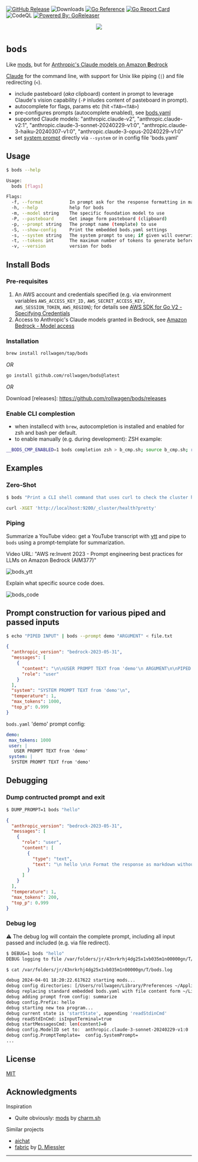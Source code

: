 
[![GitHub Release](https://img.shields.io/github/release/rollwagen/bods.svg)](https://github.com/rollwagen/bods/releases)
![Downloads](https://img.shields.io/github/downloads/rollwagen/bods/total)
[![Go Reference](https://pkg.go.dev/badge/github.com/rollwagen/bods.svg)](https://pkg.go.dev/github.com/rollwagen/bods)
[![Go Report Card](https://goreportcard.com/badge/github.com/rollwagen/bods)](https://goreportcard.com/report/github.com/rollwagen/bods)
![CodeQL](https://github.com/rollwagen/bods/workflows/CodeQL/badge.svg)
[![Powered By: GoReleaser](https://img.shields.io/badge/powered%20by-goreleaser-green.svg?style=flat-square)](https://github.com/goreleaser)

<div align="center">
<img src="https://github.com/rollwagen/bods/assets/7364201/2c1d4116-6457-41ab-856b-254e6aa6d661"/>
</div>

# `bods`

Like [mods](https://github.com/charmbracelet/mods), but for [Anthropic's Claude
models on Amazon **B**edrock](https://aws.amazon.com/bedrock/claude/)

[Claude](https://www.anthropic.com/claude) for the command line, with support
for Unix like piping (`|`) and file redirecting (`<`).

- include pasteboard (_aka_ clipboard) content in prompt to leverage Claude's vision capability (`-P` inludes content of pasteboard in prompt).
- autocomplete for flags, params etc (hit `<TAB><TAB>`)
- pre-configures prompts (autocomplete enabled), see [bods.yaml](https://github.com/rollwagen/bods/blob/main/bods.yaml)
- supported Claude models: "anthropic.claude-v2", "anthropic.claude-v2:1", "anthropic.claude-3-sonnet-20240229-v1:0", "anthropic.claude-3-haiku-20240307-v1:0", "anthropic.claude-3-opus-20240229-v1:0"
- set [system prompt](https://docs.anthropic.com/claude/docs/system-prompts) directly via `--system` or in config file 'bods.yaml'

## Usage

```sh
$ bods --help

Usage:
  bods [flags]

Flags:
  -f, --format          In prompt ask for the response formatting in markdown unless disabled. (default true)
  -h, --help            help for bods
  -m, --model string    The specific foundation model to use
  -P, --pasteboard      Get image form pasteboard (clipboard)
  -p, --prompt string   The prompt name (template) to use
  -S, --show-config     Print the embedded bods.yaml settings
  -s, --system string   The system prompt to use; if given will overwrite template system prompt
  -t, --tokens int      The maximum number of tokens to generate before stopping
  -v, --version         version for bods
```

## Install Bods

### Pre-requisites

1. An AWS account and credentials specified (e.g. via environment variables `AWS_ACCESS_KEY_ID,` `AWS_SECRET_ACCESS_KEY,` `AWS_SESSION_TOKEN`, `AWS_REGION`); for details see [AWS SDK for Go V2 - Specifying Credentials](https://aws.github.io/aws-sdk-go-v2/docs/configuring-sdk/#specifying-credentials)
2. Access to Anthropic's Claude models granted in Bedrock, see [Amazon Bedrock - Model access](https://docs.aws.amazon.com/bedrock/latest/userguide/model-access.html)

### Installation

```sh
brew install rollwagen/tap/bods
```
_OR_

```sh
go install github.com/rollwagen/bods@latest
```

_OR_

Download
[releases]: https://github.com/rollwagen/bods/releases

### Enable CLI complestion

* when installecd with `brew`, autocompletion is installed and enabled for zsh and bash per default.
* to enable manually (e.g. during development):
ZSH example:

```sh
__BODS_CMP_ENABLED=1 bods completion zsh > b_cmp.sh; source b_cmp.sh; rm b_cmp.sh
```

## Examples

### Zero-Shot

```sh
$ bods "Print a CLI shell command that uses curl to check the cluster health of an OpenSearch endpoint listening on port 9200"

curl -XGET 'http://localhost:9200/_cluster/health?pretty'

```

### Piping

Summarize a YouTube video: get a YouTube transcript with [ytt](https://github.com/rollwagen/hacks/tree/main/youtube-transcript) and pipe to `bods` using a prompt-template for summarization.

Video URL: "AWS re:Invent 2023 - Prompt engineering best practices for LLMs on Amazon Bedrock (AIM377)"

![bods_ytt](https://github.com/rollwagen/bods/assets/7364201/cff9bb2e-aee0-4119-ac55-96eddd1d85dc)


Explain what specific source code does.

![bods_code](https://github.com/rollwagen/bods/assets/7364201/5ffb3de5-372f-44fa-982a-f211136fa581)


## Prompt construction for various piped and passed inputs

```sh
$ echo "PIPED INPUT" | bods --prompt demo "ARGUMENT" < file.txt
```

```json
{
  "anthropic_version": "bedrock-2023-05-31",
  "messages": [
    {
      "content": "\n\nUSER PROMPT TEXT from 'demo'\n ARGUMENT\n\nPIPED INPUT\nFILE CONTENT\n\n\n Format the response as markdown without enclosing backticks.\n\n",
      "role": "user"
    }
  ],
  "system": "SYSTEM PROMPT TEXT from 'demo'\n",
  "temperature": 1,
  "max_tokens": 1000,
  "top_p": 0.999
}
```

`bods.yaml` 'demo' prompt config:

```yaml
demo:
 max_tokens: 1000
 user: |
   USER PROMPT TEXT from 'demo'
 system: |
  SYSTEM PROMPT TEXT from 'demo'
```

## Debugging

### Dump contructed prompt and exit

```sh
$ DUMP_PROMPT=1 bods "hello"
```

```json
{
  "anthropic_version": "bedrock-2023-05-31",
  "messages": [
    {
      "role": "user",
      "content": [
        {
          "type": "text",
          "text": "\n hello \n\n Format the response as markdown without enclosing backticks.\n"
        }
      ]
    }
  ],
  "temperature": 1,
  "max_tokens": 200,
  "top_p": 0.999
}
```

### Debug log

⚠️  The debug log will contain the complete prompt, including all input passed and included (e.g. via file redirect).

```sh
$ DEBUG=1 bods "hello"
DEBUG logging to file /var/folders/jr/43nrkrhj4dg25x1vb035m1n00000gn/T/bods.log
```

```sh
$ cat /var/folders/jr/43nrkrhj4dg25x1vb035m1n00000gn/T/bods.log

debug 2024-04-01 18:20:22.617622 starting mods...
debug config directories: [/Users/rollwagen/Library/Preferences ~/Application Support /Library/Preferences]
debug replacing standard embedded bods.yaml with file content form ~/Library/Application Support/bods/bods.yaml
debug adding prompt from config: summarize
debug config.Prefix: hello
debug starting new tea program...
debug current state is 'startState', appending 'readStdinCmd'
debug readStdInCmd: isInputTerminal=true
debug startMessagesCmd: len(content)=0
debug config.ModelID set to:  anthropic.claude-3-sonnet-20240229-v1:0
debug config.PromptTemplate=  config.SystemPrompt=
...
```


## License

[MIT](https://github.com/rollwagen/bods/raw/main/LICENSE)

## Acknowledgments

Inspiration
- Quite obviously: [mods](https://github.com/charmbracelet/mods) by [charm.sh](https://charm.sh/)

Similar projects
- [aichat](https://github.com/sigoden/aichat)
- [fabric](https://github.com/danielmiessler/fabric) by [D. Miessler](https://danielmiessler.com/)


---
